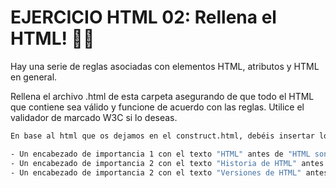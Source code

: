 # EJERCICIO HTML 02: Rellena el HTML! 👨🏽

Hay una serie de reglas asociadas con elementos HTML, atributos y HTML en general.

Rellena el archivo .html de esta carpeta asegurando de que todo el HTML que contiene sea válido y funcione de acuerdo con las reglas. Utilice el validador de marcado W3C si lo deseas.

```bash
En base al html que os dejamos en el construct.html, debéis insertar lo siguiente:

- Un encabezado de importancia 1 con el texto "HTML" antes de "HTML son las siglas de..."
- Un encabezado de importancia 2 con el texto "Historia de HTML" antes de "Los inicios del lenguaje HTML..."
- Un encabezado de importancia 2 con el texto "Versiones de HTML" antes de dos nuevos párrafos que contienen el texto "Tim Berners-Lee definió la primera versión de HTML en el año 1991" y "En la actualidad, la última versión de HTML es HTML5".
```